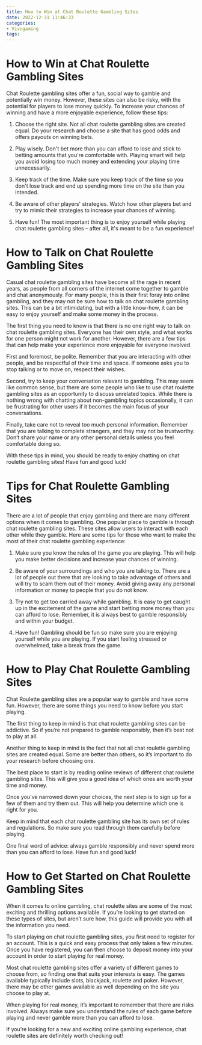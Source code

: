 ```yaml
---
title: How to Win at Chat Roulette Gambling Sites 
date: 2022-12-31 11:46:33
categories:
- Vivogaming
tags:
---
```



#  How to Win at Chat Roulette Gambling Sites 

Chat Roulette gambling sites offer a fun, social way to gamble and potentially win money. However, these sites can also be risky, with the potential for players to lose money quickly. To increase your chances of winning and have a more enjoyable experience, follow these tips:

1. Choose the right site. Not all chat roulette gambling sites are created equal. Do your research and choose a site that has good odds and offers payouts on winning bets.

2. Play wisely. Don't bet more than you can afford to lose and stick to betting amounts that you're comfortable with. Playing smart will help you avoid losing too much money and extending your playing time unnecessarily.

3. Keep track of the time. Make sure you keep track of the time so you don't lose track and end up spending more time on the site than you intended.

4. Be aware of other players' strategies. Watch how other players bet and try to mimic their strategies to increase your chances of winning.

5. Have fun! The most important thing is to enjoy yourself while playing chat roulette gambling sites – after all, it's meant to be a fun experience!

#  How to Talk on Chat Roulette Gambling Sites 

Casual chat roulette gambling sites have become all the rage in recent years, as people from all corners of the internet come together to gamble and chat anonymously. For many people, this is their first foray into online gambling, and they may not be sure how to talk on chat roulette gambling sites. This can be a bit intimidating, but with a little know-how, it can be easy to enjoy yourself and make some money in the process.

The first thing you need to know is that there is no one right way to talk on chat roulette gambling sites. Everyone has their own style, and what works for one person might not work for another. However, there are a few tips that can help make your experience more enjoyable for everyone involved.

First and foremost, be polite. Remember that you are interacting with other people, and be respectful of their time and space. If someone asks you to stop talking or to move on, respect their wishes.

Second, try to keep your conversation relevant to gambling. This may seem like common sense, but there are some people who like to use chat roulette gambling sites as an opportunity to discuss unrelated topics. While there is nothing wrong with chatting about non-gambling topics occasionally, it can be frustrating for other users if it becomes the main focus of your conversations.

Finally, take care not to reveal too much personal information. Remember that you are talking to complete strangers, and they may not be trustworthy. Don’t share your name or any other personal details unless you feel comfortable doing so.

With these tips in mind, you should be ready to enjoy chatting on chat roulette gambling sites! Have fun and good luck!

#  Tips for Chat Roulette Gambling Sites 

There are a lot of people that enjoy gambling and there are many different options when it comes to gambling. One popular place to gamble is through chat roulette gambling sites. These sites allow users to interact with each other while they gamble. Here are some tips for those who want to make the most of their chat roulette gambling experience:

1. Make sure you know the rules of the game you are playing. This will help you make better decisions and increase your chances of winning.

2. Be aware of your surroundings and who you are talking to. There are a lot of people out there that are looking to take advantage of others and will try to scam them out of their money. Avoid giving away any personal information or money to people that you do not know.

3. Try not to get too carried away while gambling. It is easy to get caught up in the excitement of the game and start betting more money than you can afford to lose. Remember, it is always best to gamble responsibly and within your budget.

4. Have fun! Gambling should be fun so make sure you are enjoying yourself while you are playing. If you start feeling stressed or overwhelmed, take a break from the game.

#  How to Play Chat Roulette Gambling Sites 

Chat Roulette gambling sites are a popular way to gamble and have some fun. However, there are some things you need to know before you start playing.

The first thing to keep in mind is that chat roulette gambling sites can be addictive. So if you’re not prepared to gamble responsibly, then it’s best not to play at all.

Another thing to keep in mind is the fact that not all chat roulette gambling sites are created equal. Some are better than others, so it’s important to do your research before choosing one.

The best place to start is by reading online reviews of different chat roulette gambling sites. This will give you a good idea of which ones are worth your time and money.

Once you’ve narrowed down your choices, the next step is to sign up for a few of them and try them out. This will help you determine which one is right for you.

Keep in mind that each chat roulette gambling site has its own set of rules and regulations. So make sure you read through them carefully before playing.

One final word of advice: always gamble responsibly and never spend more than you can afford to lose. Have fun and good luck!

#  How to Get Started on Chat Roulette Gambling Sites

When it comes to online gambling, chat roulette sites are some of the most exciting and thrilling options available. If you’re looking to get started on these types of sites, but aren’t sure how, this guide will provide you with all the information you need.

To start playing on chat roulette gambling sites, you first need to register for an account. This is a quick and easy process that only takes a few minutes. Once you have registered, you can then choose to deposit money into your account in order to start playing for real money.

Most chat roulette gambling sites offer a variety of different games to choose from, so finding one that suits your interests is easy. The games available typically include slots, blackjack, roulette and poker. However, there may be other games available as well depending on the site you choose to play at.

When playing for real money, it’s important to remember that there are risks involved. Always make sure you understand the rules of each game before playing and never gamble more than you can afford to lose.

If you’re looking for a new and exciting online gambling experience, chat roulette sites are definitely worth checking out!